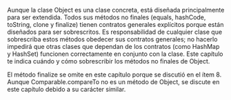 Aunque la clase Object es una clase concreta, está diseñada principalmente para ser extendida. Todos sus métodos no finales (equals, hashCode, toString, clone y finalize) tienen contratos generales explícitos porque están diseñados para ser sobrescritos. Es responsabilidad de cualquier clase que sobrescriba estos métodos obedecer sus contratos generales; no hacerlo impedirá que otras clases que dependan de los contratos (como HashMap y HashSet) funcionen correctamente en conjunto con la clase. Este capítulo te indica cuándo y cómo sobrescribir los métodos no finales de Object.

El método finalize se omite en este capítulo porque se discutió en el ítem 8. Aunque Comparable.compareTo no es un método de Object, se discute en este capítulo debido a su carácter similar.


